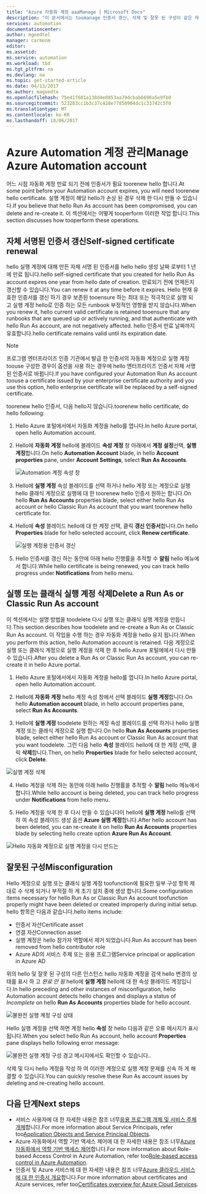 ```yaml
---
title: "Azure 자동화 계정 aaaManage | Microsoft Docs"
description: "이 문서에서는 toomanage 인증서 갱신, 삭제 및 잘못 된 구성이 같은 자동화 계정 구성을 hello 하는 방법을 설명 합니다."
services: automation
documentationcenter: 
author: mgoedtel
manager: carmonm
editor: 
ms.assetid: 
ms.service: automation
ms.workload: tbd
ms.tgt_pltfrm: na
ms.devlang: na
ms.topic: get-started-article
ms.date: 04/13/2017
ms.author: magoedte
ms.openlocfilehash: 75e41f601a138d4e8853aa79dcbab6696a5e9fb0
ms.sourcegitcommit: 523283cc1b3c37c428e77850964dc1c33742c5f0
ms.translationtype: MT
ms.contentlocale: ko-KR
ms.lasthandoff: 10/06/2017
---
```

# <a name="manage-azure-automation-account"></a><span data-ttu-id="8a5f6-103">Azure Automation 계정 관리</span><span class="sxs-lookup"><span data-stu-id="8a5f6-103">Manage Azure Automation account</span></span>
<span data-ttu-id="8a5f6-104">어느 시점 자동화 계정 만료 되기 전에 인증서가 필요 toorenew hello 합니다.</span><span class="sxs-lookup"><span data-stu-id="8a5f6-104">At some point before your Automation account expires, you will need toorenew hello certificate.</span></span> <span data-ttu-id="8a5f6-105">실행 계정이 해당 hello가 손상 된 경우 삭제 한 다시 만들 수 있습니다.</span><span class="sxs-lookup"><span data-stu-id="8a5f6-105">If you believe that hello Run As account has been compromised, you can delete and re-create it.</span></span> <span data-ttu-id="8a5f6-106">이 섹션에서는 어떻게 tooperform 이러한 작업 합니다.</span><span class="sxs-lookup"><span data-stu-id="8a5f6-106">This section discusses how tooperform these operations.</span></span>

## <a name="self-signed-certificate-renewal"></a><span data-ttu-id="8a5f6-107">자체 서명된 인증서 갱신</span><span class="sxs-lookup"><span data-stu-id="8a5f6-107">Self-signed certificate renewal</span></span>
<span data-ttu-id="8a5f6-108">hello 실행 계정에 대해 만든 자체 서명 된 인증서를 hello hello 생성 날짜 로부터 1 년에 만료 됩니다.</span><span class="sxs-lookup"><span data-stu-id="8a5f6-108">hello self-signed certificate that you created for hello Run As account expires one year from hello date of creation.</span></span> <span data-ttu-id="8a5f6-109">만료되기 전에 언제든지 갱신할 수 있습니다.</span><span class="sxs-lookup"><span data-stu-id="8a5f6-109">You can renew it at any time before it expires.</span></span> <span data-ttu-id="8a5f6-110">Hello 현재 유효한 인증서를 갱신 하기 경우 보존된 tooensure 하는 최대 또는 적극적으로 실행 되 고 실행 계정 hello로 인증 하는 모든 runbook 부정적인 영향을 받지 않습니다.</span><span class="sxs-lookup"><span data-stu-id="8a5f6-110">When you renew it, hello current valid certificate is retained tooensure that any runbooks that are queued up or actively running, and that authenticate with hello Run As account, are not negatively affected.</span></span> <span data-ttu-id="8a5f6-111">hello 인증서 만료 날짜까지 유효합니다.</span><span class="sxs-lookup"><span data-stu-id="8a5f6-111">hello certificate remains valid until its expiration date.</span></span>

> [!NOTE]
> <span data-ttu-id="8a5f6-112">프로그램 엔터프라이즈 인증 기관에서 발급 한 인증서의 자동화 계정으로 실행 계정 toouse 구성한 경우이 옵션을 사용 하는 경우에 hello 엔터프라이즈 인증서 자체 서명 된 인증서로 바뀝니다.</span><span class="sxs-lookup"><span data-stu-id="8a5f6-112">If you have configured your Automation Run As account toouse a certificate issued by your enterprise certificate authority and you use this option, hello enterprise certificate will be replaced by a self-signed certificate.</span></span>

<span data-ttu-id="8a5f6-113">toorenew hello 인증서, 다음 hello지 않습니다.</span><span class="sxs-lookup"><span data-stu-id="8a5f6-113">toorenew hello certificate, do hello following:</span></span>

1. <span data-ttu-id="8a5f6-114">Hello Azure 포털에서에서 자동화 계정을 hello를 엽니다.</span><span class="sxs-lookup"><span data-stu-id="8a5f6-114">In hello Azure portal, open hello Automation account.</span></span>

2. <span data-ttu-id="8a5f6-115">Hello에 **자동화 계정** hello에 블레이드 **속성 계정** 창 아래에서 **계정 설정**선택, **실행 계정**합니다.</span><span class="sxs-lookup"><span data-stu-id="8a5f6-115">On hello **Automation Account** blade, in hello **Account properties** pane, under **Account Settings**, select **Run As Accounts**.</span></span>

    ![Automation 계정 속성 창](media/automation-manage-account/automation-account-properties-pane.png)
3. <span data-ttu-id="8a5f6-117">Hello에 **실행 계정** 속성 블레이드를 선택 하거나 hello 계정 또는 계정으로 실행 hello 클래식 계정으로 실행에 대 한 toorenew hello 인증서 원하는 합니다.</span><span class="sxs-lookup"><span data-stu-id="8a5f6-117">On hello **Run As Accounts** properties blade, select either hello Run As account or hello Classic Run As account that you want toorenew hello certificate for.</span></span>

4. <span data-ttu-id="8a5f6-118">Hello에 **속성** 블레이드 hello에 대 한 계정 선택, 클릭 **갱신 인증서**합니다.</span><span class="sxs-lookup"><span data-stu-id="8a5f6-118">On hello **Properties** blade for hello selected account, click **Renew certificate**.</span></span>

    ![실행 계정용 인증서 갱신](media/automation-manage-account/automation-account-renew-runas-certificate.png)

5. <span data-ttu-id="8a5f6-120">Hello 인증서를 갱신 하는 동안에 아래 hello 진행률을 추적할 수 **알림** hello 메뉴에서 합니다.</span><span class="sxs-lookup"><span data-stu-id="8a5f6-120">While hello certificate is being renewed, you can track hello progress under **Notifications** from hello menu.</span></span>

## <a name="delete-a-run-as-or-classic-run-as-account"></a><span data-ttu-id="8a5f6-121">실행 또는 클래식 실행 계정 삭제</span><span class="sxs-lookup"><span data-stu-id="8a5f6-121">Delete a Run As or Classic Run As account</span></span>
<span data-ttu-id="8a5f6-122">이 섹션에서는 설명 방법을 toodelete 다시 실행 또는 클래식 실행 계정을 만듭니다.</span><span class="sxs-lookup"><span data-stu-id="8a5f6-122">This section describes how toodelete and re-create a Run As or Classic Run As account.</span></span> <span data-ttu-id="8a5f6-123">이 작업을 수행 하는 경우 자동화 계정을 hello 유지 됩니다.</span><span class="sxs-lookup"><span data-stu-id="8a5f6-123">When you perform this action, hello Automation account is retained.</span></span> <span data-ttu-id="8a5f6-124">다음 계정으로 실행 또는 클래식 계정으로 실행 계정을 삭제 한 후 hello Azure 포털에에서 다시 만들 수 있습니다.</span><span class="sxs-lookup"><span data-stu-id="8a5f6-124">After you delete a Run As or Classic Run As account, you can re-create it in hello Azure portal.</span></span>

1. <span data-ttu-id="8a5f6-125">Hello Azure 포털에서에서 자동화 계정을 hello를 엽니다.</span><span class="sxs-lookup"><span data-stu-id="8a5f6-125">In hello Azure portal, open hello Automation account.</span></span>

2. <span data-ttu-id="8a5f6-126">Hello에 **자동화 계정** hello 계정 속성 창에서 선택 블레이드 **실행 계정**합니다.</span><span class="sxs-lookup"><span data-stu-id="8a5f6-126">On hello **Automation account** blade, in hello account properties pane, select **Run As Accounts**.</span></span>

3. <span data-ttu-id="8a5f6-127">Hello에 **실행 계정** toodelete 원하는 계정 속성 블레이드를 선택 하거나 hello 실행 계정 또는 클래식 계정으로 실행 합니다.</span><span class="sxs-lookup"><span data-stu-id="8a5f6-127">On hello **Run As Accounts** properties blade, select either hello Run As account or Classic Run As account that you want toodelete.</span></span> <span data-ttu-id="8a5f6-128">그런 다음 hello **속성** 블레이드 hello에 대 한 계정 선택, 클릭 **삭제**합니다.</span><span class="sxs-lookup"><span data-stu-id="8a5f6-128">Then, on hello **Properties** blade for hello selected account, click **Delete**.</span></span>

 ![실행 계정 삭제](media/automation-manage-account/automation-account-delete-runas.png)

4. <span data-ttu-id="8a5f6-130">Hello 계정을 삭제 하는 동안에 아래 hello 진행률을 추적할 수 **알림** hello 메뉴에서 합니다.</span><span class="sxs-lookup"><span data-stu-id="8a5f6-130">While hello account is being deleted, you can track hello progress under **Notifications** from hello menu.</span></span>

5. <span data-ttu-id="8a5f6-131">Hello 계정을 삭제 한 후 다시 만들 수 있습니다이 hello에 **실행 계정** hello를 선택 하 여 속성 블레이드 생성 옵션 **Azure 실행 계정**합니다.</span><span class="sxs-lookup"><span data-stu-id="8a5f6-131">After hello account has been deleted, you can re-create it on hello **Run As Accounts** properties blade by selecting hello create option **Azure Run As Account**.</span></span>

 ![Hello 자동화 계정으로 실행 계정을 다시 만드는](media/automation-manage-account/automation-account-create-runas.png)

## <a name="misconfiguration"></a><span data-ttu-id="8a5f6-133">잘못된 구성</span><span class="sxs-lookup"><span data-stu-id="8a5f6-133">Misconfiguration</span></span>
<span data-ttu-id="8a5f6-134">Hello 계정으로 실행 또는 클래식 실행 계정 toofunction에 필요한 일부 구성 항목 제대로 수 삭제 되거나 부적절 하 게 초기 설치 중에 생성 합니다.</span><span class="sxs-lookup"><span data-stu-id="8a5f6-134">Some configuration items necessary for hello Run As or Classic Run As account toofunction properly might have been deleted or created improperly during initial setup.</span></span> <span data-ttu-id="8a5f6-135">hello 항목은 다음과 같습니다.</span><span class="sxs-lookup"><span data-stu-id="8a5f6-135">hello items include:</span></span>

* <span data-ttu-id="8a5f6-136">인증서 자산</span><span class="sxs-lookup"><span data-stu-id="8a5f6-136">Certificate asset</span></span>
* <span data-ttu-id="8a5f6-137">연결 자산</span><span class="sxs-lookup"><span data-stu-id="8a5f6-137">Connection asset</span></span>
* <span data-ttu-id="8a5f6-138">실행 계정은 hello 참가자 역할에서 제거 되었습니다.</span><span class="sxs-lookup"><span data-stu-id="8a5f6-138">Run As account has been removed from hello contributor role</span></span>
* <span data-ttu-id="8a5f6-139">Azure AD의 서비스 주체 또는 응용 프로그램</span><span class="sxs-lookup"><span data-stu-id="8a5f6-139">Service principal or application in Azure AD</span></span>

<span data-ttu-id="8a5f6-140">위의 hello 및 잘못 된 구성의 다른 인스턴스 hello 자동화 계정을 검색 hello 변경의 상태를 표시 하 고 *완료 안 됨* hello에 **실행 계정** hello에 대 한 속성 블레이드 계정입니다.</span><span class="sxs-lookup"><span data-stu-id="8a5f6-140">In hello preceding and other instances of misconfiguration, hello Automation account detects hello changes and displays a status of *Incomplete* on hello **Run As Accounts** properties blade for hello account.</span></span>

![불완전 실행 계정 구성 상태](media/automation-manage-account/automation-account-runas-incomplete-config.png)

<span data-ttu-id="8a5f6-142">Hello 실행 계정을 선택 하면 계정 hello **속성** 창 hello 다음과 같은 오류 메시지가 표시 됩니다.</span><span class="sxs-lookup"><span data-stu-id="8a5f6-142">When you select hello Run As account, hello account **Properties** pane displays hello following error message:</span></span>

![불완전 실행 계정 구성 경고 메시지](media/automation-manage-account/automation-account-runas-incomplete-config-msg.png)<span data-ttu-id="8a5f6-144">에서도 확인할 수 있습니다.</span><span class="sxs-lookup"><span data-stu-id="8a5f6-144">.</span></span>

<span data-ttu-id="8a5f6-145">삭제 및 다시 hello 계정을 작성 하 여 이러한 계정으로 실행 계정 문제를 신속 하 게 해결할 수 있습니다.</span><span class="sxs-lookup"><span data-stu-id="8a5f6-145">You can quickly resolve these Run As account issues by deleting and re-creating hello account.</span></span>

## <a name="next-steps"></a><span data-ttu-id="8a5f6-146">다음 단계</span><span class="sxs-lookup"><span data-stu-id="8a5f6-146">Next steps</span></span>
* <span data-ttu-id="8a5f6-147">서비스 사용자에 대 한 자세한 내용은 참조 너무[응용 프로그램 개체 및 서비스 주체 개체](../active-directory/active-directory-application-objects.md)합니다.</span><span class="sxs-lookup"><span data-stu-id="8a5f6-147">For more information about Service Principals, refer too[Application Objects and Service Principal Objects](../active-directory/active-directory-application-objects.md).</span></span>
* <span data-ttu-id="8a5f6-148">Azure 자동화에서 역할 기반 액세스 제어에 대 한 자세한 내용은 참조 너무[Azure 자동화에서 역할 기반 액세스 제어](automation-role-based-access-control.md)합니다.</span><span class="sxs-lookup"><span data-stu-id="8a5f6-148">For more information about Role-based Access Control in Azure Automation, refer too[Role-based access control in Azure Automation](automation-role-based-access-control.md).</span></span>
* <span data-ttu-id="8a5f6-149">인증서 및 Azure 서비스에 대 한 자세한 내용은 참조 너무[Azure 클라우드 서비스에 대 한 인증서 개요](../cloud-services/cloud-services-certs-create.md)합니다.</span><span class="sxs-lookup"><span data-stu-id="8a5f6-149">For more information about certificates and Azure services, refer too[Certificates overview for Azure Cloud Services](../cloud-services/cloud-services-certs-create.md).</span></span>
